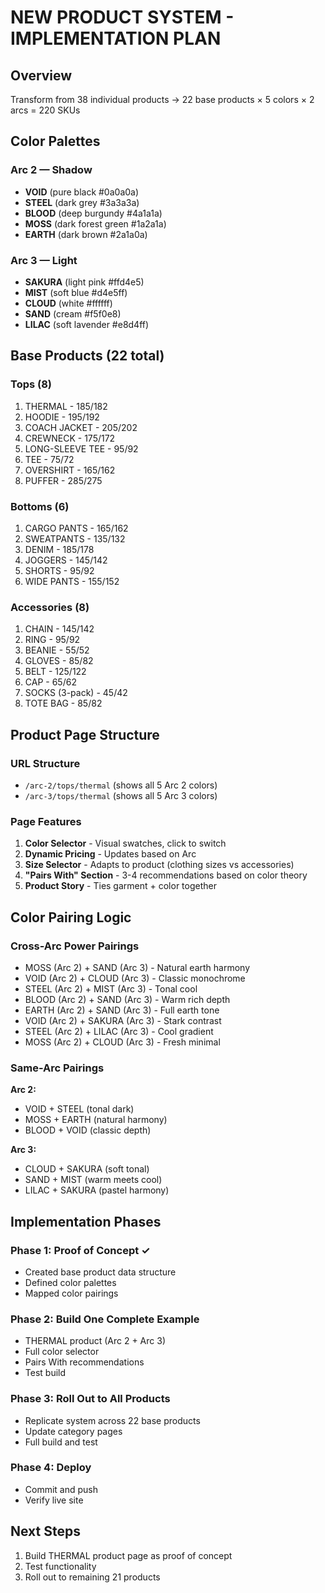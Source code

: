 # NEW PRODUCT SYSTEM - IMPLEMENTATION PLAN

## Overview
Transform from 38 individual products → 22 base products × 5 colors × 2 arcs = 220 SKUs

## Color Palettes

### Arc 2 — Shadow
- **VOID** (pure black #0a0a0a)
- **STEEL** (dark grey #3a3a3a)
- **BLOOD** (deep burgundy #4a1a1a)
- **MOSS** (dark forest green #1a2a1a)
- **EARTH** (dark brown #2a1a0a)

### Arc 3 — Light
- **SAKURA** (light pink #ffd4e5)
- **MIST** (soft blue #d4e5ff)
- **CLOUD** (white #ffffff)
- **SAND** (cream #f5f0e8)
- **LILAC** (soft lavender #e8d4ff)

## Base Products (22 total)

### Tops (8)
1. THERMAL - $185/$182
2. HOODIE - $195/$192
3. COACH JACKET - $205/$202
4. CREWNECK - $175/$172
5. LONG-SLEEVE TEE - $95/$92
6. TEE - $75/$72
7. OVERSHIRT - $165/$162
8. PUFFER - $285/$275

### Bottoms (6)
1. CARGO PANTS - $165/$162
2. SWEATPANTS - $135/$132
3. DENIM - $185/$178
4. JOGGERS - $145/$142
5. SHORTS - $95/$92
6. WIDE PANTS - $155/$152

### Accessories (8)
1. CHAIN - $145/$142
2. RING - $95/$92
3. BEANIE - $55/$52
4. GLOVES - $85/$82
5. BELT - $125/$122
6. CAP - $65/$62
7. SOCKS (3-pack) - $45/$42
8. TOTE BAG - $85/$82

## Product Page Structure

### URL Structure
- `/arc-2/tops/thermal` (shows all 5 Arc 2 colors)
- `/arc-3/tops/thermal` (shows all 5 Arc 3 colors)

### Page Features
1. **Color Selector** - Visual swatches, click to switch
2. **Dynamic Pricing** - Updates based on Arc
3. **Size Selector** - Adapts to product (clothing sizes vs accessories)
4. **"Pairs With" Section** - 3-4 recommendations based on color theory
5. **Product Story** - Ties garment + color together

## Color Pairing Logic

### Cross-Arc Power Pairings
- MOSS (Arc 2) + SAND (Arc 3) - Natural earth harmony
- VOID (Arc 2) + CLOUD (Arc 3) - Classic monochrome
- STEEL (Arc 2) + MIST (Arc 3) - Tonal cool
- BLOOD (Arc 2) + SAND (Arc 3) - Warm rich depth
- EARTH (Arc 2) + SAND (Arc 3) - Full earth tone
- VOID (Arc 2) + SAKURA (Arc 3) - Stark contrast
- STEEL (Arc 2) + LILAC (Arc 3) - Cool gradient
- MOSS (Arc 2) + CLOUD (Arc 3) - Fresh minimal

### Same-Arc Pairings
**Arc 2:**
- VOID + STEEL (tonal dark)
- MOSS + EARTH (natural harmony)
- BLOOD + VOID (classic depth)

**Arc 3:**
- CLOUD + SAKURA (soft tonal)
- SAND + MIST (warm meets cool)
- LILAC + SAKURA (pastel harmony)

## Implementation Phases

### Phase 1: Proof of Concept ✓
- Created base product data structure
- Defined color palettes
- Mapped color pairings

### Phase 2: Build One Complete Example
- THERMAL product (Arc 2 + Arc 3)
- Full color selector
- Pairs With recommendations
- Test build

### Phase 3: Roll Out to All Products
- Replicate system across 22 base products
- Update category pages
- Full build and test

### Phase 4: Deploy
- Commit and push
- Verify live site

## Next Steps
1. Build THERMAL product page as proof of concept
2. Test functionality
3. Roll out to remaining 21 products
